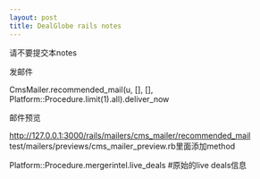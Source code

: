 ```yaml
---
layout: post
title: DealGlobe rails notes
---
```

请不要提交本notes

发邮件

CmsMailer.recommended_mail(u, [], [], Platform::Procedure.limit(1).all).deliver_now


邮件预览

http://127.0.0.1:3000/rails/mailers/cms_mailer/recommended_mail
test/mailers/previews/cms_mailer_preview.rb里面添加method

Platform::Procedure.mergerintel.live_deals #原始的live deals信息
